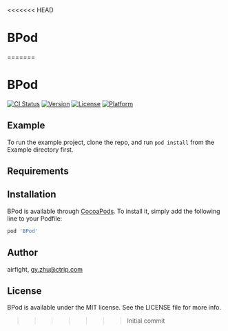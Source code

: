 <<<<<<< HEAD
# BPod
=======
# BPod

[![CI Status](https://img.shields.io/travis/airfight/BPod.svg?style=flat)](https://travis-ci.org/airfight/BPod)
[![Version](https://img.shields.io/cocoapods/v/BPod.svg?style=flat)](https://cocoapods.org/pods/BPod)
[![License](https://img.shields.io/cocoapods/l/BPod.svg?style=flat)](https://cocoapods.org/pods/BPod)
[![Platform](https://img.shields.io/cocoapods/p/BPod.svg?style=flat)](https://cocoapods.org/pods/BPod)

## Example

To run the example project, clone the repo, and run `pod install` from the Example directory first.

## Requirements

## Installation

BPod is available through [CocoaPods](https://cocoapods.org). To install
it, simply add the following line to your Podfile:

```ruby
pod 'BPod'
```

## Author

airfight, gy.zhu@ctrip.com

## License

BPod is available under the MIT license. See the LICENSE file for more info.
>>>>>>> Initial commit
